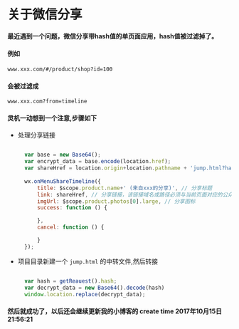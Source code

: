 # 关于微信分享

#### 最近遇到一个问题，微信分享带hash值的单页面应用，hash值被过滤掉了。

#### 例如
`www.xxx.com/#/product/shop?id=100`
#### 会被过滤成
`www.xxx.com?from=timeline`

#### 灵机一动想到一个注意,步骤如下

* 处理分享链接
  ```javascript
  
    var base = new Base64();
    var encrypt_data = base.encode(location.href);
    var shareHref = location.origin+location.pathname + 'jump.html?hash=' + encrypt_data;
    
    wx.onMenuShareTimeline({
        title: $scope.product.name+' (来自xxx的分享)', // 分享标题
        link: shareHref, // 分享链接，该链接域名或路径必须与当前页面对应的公众号JS安全域名一致
        imgUrl: $scope.product.photos[0].large, // 分享图标
        success: function () {

        },
        cancel: function () {

        }
    });
  ```
* 项目目录新建一个 `jump.html` 的中转文件,然后转接
  ```javascript

    var hash = getReauest().hash;
    var decrypt_data = new Base64().decode(hash)
    window.location.replace(decrypt_data);

  ```

#### 然后就成功了，以后还会继续更新我的小博客的 create time 2017年10月15日21:56:21
